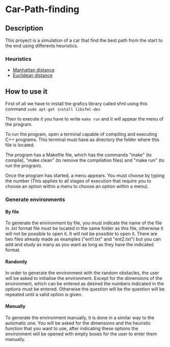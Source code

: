 # Car-Path-finding
## Description
This proyect is a simulation of a car that find the best path from the start to the end using differents heuristics.
### Heuristics
* [Manhattan distance](https://en.wikipedia.org/wiki/Taxicab_geometry)
* [Euclidean distance](https://en.wikipedia.org/wiki/Euclidean_distance#:~:text=In%20mathematics%2C%20the%20Euclidean%20distance,being%20called%20the%20Pythagorean%20distance.) 
## How to use it
First of all we have to install the grafics library called sfml using this command  ```sudo apt-get install libsfml-dev```

Then to execute it you have to write ```make run``` and it will appear the menu of the program.

To run the program, open a terminal capable of compiling and executing C++ programs. 
This terminal must have as directory the folder where this file is located.

The program has a Makefile file, which has the commands "make" (to compile), "make clean" (to remove the compilation files) and "make run" (to run the program).

Once the program has started, a menu appears. You must choose by typing the number (This applies to all stages of execution that require you to choose an option within a menu to choose an option within a menu).
### Generate environments
#### By file
To generate the environment by file, you must indicate the name of the file in .txt format file must be located in the same folder as this file, otherwise it will not be possible to open it. It will not be possible to open it. There are two files already made as examples ("ent1.txt" and "ent2.txt") but you can add and study as many as you want as long as they have the indicated format.
#### Randomly
In order to generate the environment with the random obstacles, the user will be asked to initialise the environment. Except for the dimensions of the environment, which can be entered as desired the numbers indicated in the options must be entered. Otherwise the question will be the question will be repeated until a valid option is given.
#### Manually
To generate the environment manually, it is done in a similar way to the automatic one. You will be asked for the dimensions and the heuristic function that you want to use, after indicating these options the environment will be opened with empty boxes for the user to enter them manually. 
